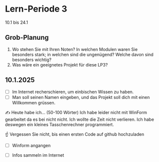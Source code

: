 # Lern-Periode 3

10.1 bis 24.1

## Grob-Planung

1. Wo stehen Sie mit Ihren Noten? In welchen Modulen waren Sie besonders stark; in welchen sind die ungenügend? Welche davon sind besonders wichtig?
4. Was wäre ein geeignetes Projekt für diese LP3?

## 10.1.2025

- [ ] Im Internet recherschieren, um einbischen Wissen zu haben.
- [ ] Man soll seinen Namen eingeben, und das Projekt soll dich mit einen Willkommen grüssen.

✍️ Heute habe ich... (50-100 Wörter)
Ich habe leider nicht mit WinForm gearbeitet da es bei nicht nicht. Ich wollte die Zeit nicht verlieren.  Ich habe deswegen ein kleines Tasschenrechner programmiert.

☝️ Vergessen Sie nicht, bis einen ersten Code auf github hochzuladen
- [ ] Winform angangen
- [ ] Infos sammeln im Internet



